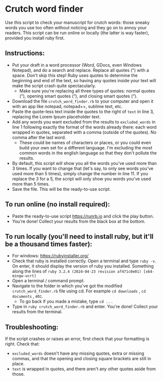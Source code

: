 # Crutch word finder

Use this script to check your manuscript for crutch words: those sneaky words you use too often without noticing and they go on to annoy your readers. 
This script can be run online or locally (the latter is way faster), provided you install ruby first. 

## Instructions:
  * Put your draft in a word processor (Word, GDocs, even Windows Notepad), and do a search and replace. Replace all quotes (") with a space. Don't skip this step! Ruby uses quotes to determine the beginning and end of the text, so having any quotes inside your text will make the script crash quite spectacularly.
    * Make sure you're replacing all three types of quotes: normal quotes ("), opening smart quotes (“), and closing smart quotes (”).
  * Download the file `crutch_word_finder.rb` to your computer and open it with an app like notepad, notepad++, sublime text, etc.
  * Paste the quote-less text inside the quotes to the right of `text` in line 3, replacing the Lorem Ipsum placeholder text.
  * Add any words you want excluded from the results to `excluded_words` in line 1 following exactly the format of the words already there: each word wrapped in quotes, separated with a comma (outside of the quotes). No comma after the last word.
    * These could be names of characters or places, or you could even build your own set for a different language. I'm excluding the most common words in the english language so that they don't pollute the results.
  * By default, this script will show you all the words you've used more than 3 times. If you want to change that (let's say, to only see words you've used more than 5 times), simply change the number in line 11. If you replace the 3 for a 5, the script will only show you words you've used more than 5 times.
  * Save the file. This will be the ready-to-use script. 

## To run online (no install required):
  * Paste the ready-to-use script https://runrb.io and click the play button. 
  * You're done! Collect your results from the black box at the bottom.

## To run locally (you'll need to install ruby, but it'll be a thousand times faster):
  * For windows: https://rubyinstaller.org/
  * Check that ruby is installed correctly. Open a terminal and type `ruby -v`. On enter, it should display the version of ruby you installed. Something along the lines of `ruby 3.2.4 (2024-04-23 revision af471c0e01) [x64-mingw-ucrt]`
  * Open a terminal / command prompt. 
  * Navigate to the folder in which you've got the modified `crutch_word_finder.rb` file using cd. For example `cd downloads` , `cd documents` , etc.
    * To go back if you made a mistake, type `cd ..` .
  * Type in `ruby crutch_word_finder.rb` and enter. You're done! Collect your results from the terminal.

## Troubleshooting:
If the script crashes or raises an error, first check that your formatting is right. Check that:
  * `excluded_words` doesn't have any missing quotes, extra or missing commas, and that the opening and closing square brackets are still in place.
  * `text` is wrapped in quotes, and there aren't any other quotes aside from those.
